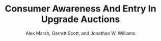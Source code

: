 ---
permalink: /papers/ConsumerAwarenessAndEntryInUpgradeAuctions/
pdf: "files/research/papers/ConsumerAwarenessAndEntryInUpgradeAuctions.pdf"
title: "Consumer Awareness And Entry In Upgrade Auctions"
description: 'Download "Consumer Awareness And Entry In Upgrade Auctions" by Alex Marsh, Garrett Scott, and Jonathan W. Williams'
author: "Alex Marsh, Garrett Scott, and Jonathan W. Williams"
redirect_from:
  - "/files/MarshScottWilliams_Awareness.pdf"
---